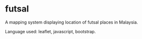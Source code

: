 # futsal
A mapping system displaying location of futsal places in Malaysia.

Language used: leaflet, javascript, bootstrap.
